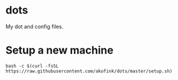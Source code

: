 dots
====

My dot and config files.

# Setup a new machine

```
bash -c $(curl -fsSL https://raw.githubusercontent.com/akofink/dots/master/setup.sh)
```
